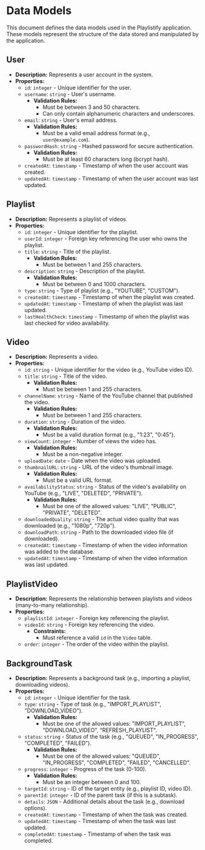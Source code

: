 # Data Models

This document defines the data models used in the Playlistify application. These models represent the structure of the data stored and manipulated by the application.

## User

*   **Description:** Represents a user account in the system.
*   **Properties:**
    *   `id`: `integer` - Unique identifier for the user.
    *   `username`: `string` - User's username.
        *   **Validation Rules:**
            *   Must be between 3 and 50 characters.
            *   Can only contain alphanumeric characters and underscores.
    *   `email`: `string` - User's email address.
        *   **Validation Rules:**
            *   Must be a valid email address format (e.g., `user@example.com`).
    *   `passwordHash`: `string` - Hashed password for secure authentication.
        *   **Validation Rules:**
            *   Must be at least 60 characters long (bcrypt hash).
    *   `createdAt`: `timestamp` - Timestamp of when the user account was created.
    *   `updatedAt`: `timestamp` - Timestamp of when the user account was last updated.

## Playlist

*   **Description:** Represents a playlist of videos.
*   **Properties:**
    *   `id`: `integer` - Unique identifier for the playlist.
    *   `userId`: `integer` - Foreign key referencing the user who owns the playlist.
    *   `title`: `string` - Title of the playlist.
        *   **Validation Rules:**
            *   Must be between 1 and 255 characters.
    *   `description`: `string` - Description of the playlist.
        *   **Validation Rules:**
            *   Must be between 0 and 1000 characters.
    *   `type`: `string` - Type of playlist (e.g., "YOUTUBE", "CUSTOM").
    *   `createdAt`: `timestamp` - Timestamp of when the playlist was created.
    *   `updatedAt`: `timestamp` - Timestamp of when the playlist was last updated.
    *   `lastHealthCheck`: `timestamp` - Timestamp of when the playlist was last checked for video availability.

## Video

*   **Description:** Represents a video.
*   **Properties:**
    *   `id`: `string` - Unique identifier for the video (e.g., YouTube video ID).
    *   `title`: `string` - Title of the video.
        *   **Validation Rules:**
            *   Must be between 1 and 255 characters.
    *   `channelName`: `string` - Name of the YouTube channel that published the video.
        *   **Validation Rules:**
            *   Must be between 1 and 255 characters.
    *   `duration`: `string` - Duration of the video.
        *   **Validation Rules:**
            *   Must be a valid duration format (e.g., "1:23", "0:45").
    *   `viewCount`: `integer` - Number of views the video has.
        *   **Validation Rules:**
            *   Must be a non-negative integer.
    *   `uploadDate`: `date` - Date when the video was uploaded.
    *   `thumbnailURL`: `string` - URL of the video's thumbnail image.
        *   **Validation Rules:**
            *   Must be a valid URL format.
    *   `availabilityStatus`: `string` - Status of the video's availability on YouTube (e.g., "LIVE", "DELETED", "PRIVATE").
        *   **Validation Rules:**
            *   Must be one of the allowed values: "LIVE", "PUBLIC", "PRIVATE", "DELETED".
    *   `downloadedQuality`: `string` - The actual video quality that was downloaded (e.g., "1080p", "720p").
    *   `downloadPath`: `string` - Path to the downloaded video file (if downloaded).
    *   `createdAt`: `timestamp` - Timestamp of when the video information was added to the database.
    *   `updatedAt`: `timestamp` - Timestamp of when the video information was last updated.

## PlaylistVideo

*   **Description:** Represents the relationship between playlists and videos (many-to-many relationship).
*   **Properties:**
    *   `playlistId`: `integer` - Foreign key referencing the playlist.
    *   `videoId`: `string` - Foreign key referencing the video.
        *   **Constraints:**
            *   Must reference a valid `id` in the `Video` table.
    *   `order`: `integer` - The order of the video within the playlist.

## BackgroundTask

*   **Description:** Represents a background task (e.g., importing a playlist, downloading videos).
*   **Properties:**
    *   `id`: `integer` - Unique identifier for the task.
    *   `type`: `string` - Type of task (e.g., "IMPORT_PLAYLIST", "DOWNLOAD_VIDEO").
        *   **Validation Rules:**
            *   Must be one of the allowed values: "IMPORT_PLAYLIST", "DOWNLOAD_VIDEO", "REFRESH_PLAYLIST".
    *   `status`: `string` - Status of the task (e.g., "QUEUED", "IN_PROGRESS", "COMPLETED", "FAILED").
        *   **Validation Rules:**
            *   Must be one of the allowed values: "QUEUED", "IN_PROGRESS", "COMPLETED", "FAILED", "CANCELLED".
    *   `progress`: `integer` - Progress of the task (0-100).
        *   **Validation Rules:**
            *   Must be an integer between 0 and 100.
    *   `targetId`: `string` - ID of the target entity (e.g., playlist ID, video ID).
    *   `parentId`: `integer` - ID of the parent task (if this is a subtask).
    *   `details`: `JSON` - Additional details about the task (e.g., download options).
    *   `createdAt`: `timestamp` - Timestamp of when the task was created.
    *   `updatedAt`: `timestamp` - Timestamp of when the task was last updated.
    *   `completedAt`: `timestamp` - Timestamp of when the task was completed.